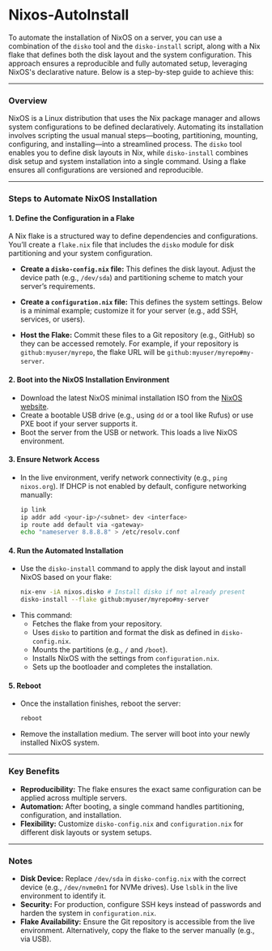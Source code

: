 # Nixos-AutoInstall

To automate the installation of NixOS on a server, you can use a combination of the `disko` tool and the `disko-install` script, 
along with a Nix flake that defines both the disk layout and the system configuration. This approach ensures a reproducible and fully automated setup, 
leveraging NixOS's declarative nature. Below is a step-by-step guide to achieve this:

---

### **Overview**
NixOS is a Linux distribution that uses the Nix package manager and allows system configurations to be defined declaratively. 
Automating its installation involves scripting the usual manual steps—booting, partitioning, mounting, configuring, and installing—into a streamlined process. 
The `disko` tool enables you to define disk layouts in Nix, while `disko-install` combines disk setup and system installation into a single command. 
Using a flake ensures all configurations are versioned and reproducible.

---

### **Steps to Automate NixOS Installation**

#### **1. Define the Configuration in a Flake**
A Nix flake is a structured way to define dependencies and configurations. You’ll create a `flake.nix` file that includes the `disko` module for disk partitioning and your system configuration.

- **Create a `disko-config.nix` file:**
  This defines the disk layout. Adjust the device path (e.g., `/dev/sda`) and partitioning scheme to match your server’s requirements.


- **Create a `configuration.nix` file:**
  This defines the system settings. Below is a minimal example; customize it for your server (e.g., add SSH, services, or users).

- **Host the Flake:**
  Commit these files to a Git repository (e.g., GitHub) so they can be accessed remotely. For example, if your repository is `github:myuser/myrepo`, the flake URL will be `github:myuser/myrepo#my-server`.

#### **2. Boot into the NixOS Installation Environment**
- Download the latest NixOS minimal installation ISO from the [NixOS website](https://nixos.org/download.html).
- Create a bootable USB drive (e.g., using `dd` or a tool like Rufus) or use PXE boot if your server supports it.
- Boot the server from the USB or network. This loads a live NixOS environment.

#### **3. Ensure Network Access**
- In the live environment, verify network connectivity (e.g., `ping nixos.org`). If DHCP is not enabled by default, configure networking manually:
  ```bash
  ip link
  ip addr add <your-ip>/<subnet> dev <interface>
  ip route add default via <gateway>
  echo "nameserver 8.8.8.8" > /etc/resolv.conf
  ```

#### **4. Run the Automated Installation**
- Use the `disko-install` command to apply the disk layout and install NixOS based on your flake:
  ```bash
  nix-env -iA nixos.disko # Install disko if not already present
  disko-install --flake github:myuser/myrepo#my-server
  ```
- This command:
  - Fetches the flake from your repository.
  - Uses `disko` to partition and format the disk as defined in `disko-config.nix`.
  - Mounts the partitions (e.g., `/` and `/boot`).
  - Installs NixOS with the settings from `configuration.nix`.
  - Sets up the bootloader and completes the installation.

#### **5. Reboot**
- Once the installation finishes, reboot the server:
  ```bash
  reboot
  ```
- Remove the installation medium. The server will boot into your newly installed NixOS system.

---

### **Key Benefits**
- **Reproducibility:** The flake ensures the exact same configuration can be applied across multiple servers.
- **Automation:** After booting, a single command handles partitioning, configuration, and installation.
- **Flexibility:** Customize `disko-config.nix` and `configuration.nix` for different disk layouts or system setups.

---

### **Notes**
- **Disk Device:** Replace `/dev/sda` in `disko-config.nix` with the correct device (e.g., `/dev/nvme0n1` for NVMe drives). Use `lsblk` in the live environment to identify it.
- **Security:** For production, configure SSH keys instead of passwords and harden the system in `configuration.nix`.
- **Flake Availability:** Ensure the Git repository is accessible from the live environment. Alternatively, copy the flake to the server manually (e.g., via USB).
